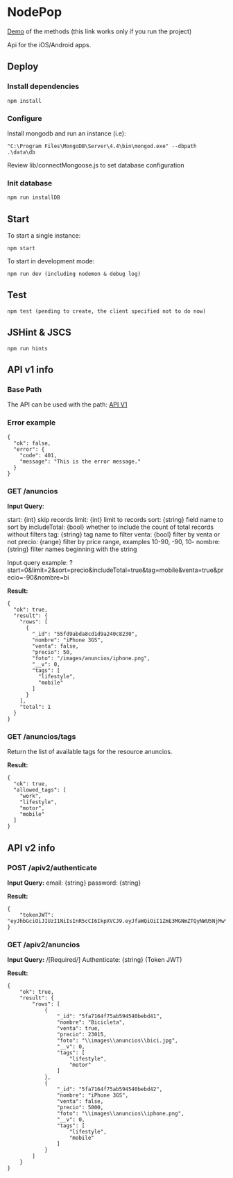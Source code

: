 
# NodePop

[Demo](/anuncios) of the methods (this link works only if you run the project)

Api for the iOS/Android apps.

## Deploy

### Install dependencies
    
    npm install

### Configure  

Install mongodb and run an instance (i.e):
    
    "C:\Program Files\MongoDB\Server\4.4\bin\mongod.exe" --dbpath .\data\db

Review lib/connectMongoose.js to set database configuration

### Init database

    npm run installDB

## Start

To start a single instance:
    
    npm start

To start in development mode:

    npm run dev (including nodemon & debug log)

## Test

    npm test (pending to create, the client specified not to do now)

## JSHint & JSCS

    npm run hints

## API v1 info

### Base Path

The API can be used with the path:
[API V1](/apiv1/anuncios)

### Error example

    {
      "ok": false,
      "error": {
        "code": 401,
        "message": "This is the error message."
      }
    }

### GET /anuncios

**Input Query**:

start: {int} skip records
limit: {int} limit to records
sort: {string} field name to sort by
includeTotal: {bool} whether to include the count of total records without filters
tag: {string} tag name to filter
venta: {bool} filter by venta or not
precio: {range} filter by price range, examples 10-90, -90, 10-
nombre: {string} filter names beginning with the string

Input query example: ?start=0&limit=2&sort=precio&includeTotal=true&tag=mobile&venta=true&precio=-90&nombre=bi

**Result:** 

    {
      "ok": true,
      "result": {
        "rows": [
          {
            "_id": "55fd9abda8cd1d9a240c8230",
            "nombre": "iPhone 3GS",
            "venta": false,
            "precio": 50,
            "foto": "/images/anuncios/iphone.png",
            "__v": 0,
            "tags": [
              "lifestyle",
              "mobile"
            ]
          }
        ],
        "total": 1
      }
    }


### GET /anuncios/tags

Return the list of available tags for the resource anuncios.

**Result:** 

    {
      "ok": true,
      "allowed_tags": [
        "work",
        "lifestyle",
        "motor",
        "mobile"
      ]
    }

## API v2 info

### POST /apiv2/authenticate

  **Input Query:**
  email: {string}
  password: {string}

**Result:**

    {
        "tokenJWT": "eyJhbGciOiJIUzI1NiIsInR5cCI6IkpXVCJ9.eyJfaWQiOiI1ZmE3MGNmZTQyNWU5NjMwY2M5N2JlZDYiLCJpYXQiOjE2MDQ3ODU0NTksImV4cCI6MTYwNDk1ODI1OX0.QKgMFVNRlw0o00Ja22mCTyYbLoaUjlgUpuloeOHNkwU"
    }

### GET /apiv2/anuncios

  **Input Query:**
  /[Required/] Authenticate: {string} (Token JWT)

**Result:**

    {
        "ok": true,
        "result": {
            "rows": [
                {
                    "_id": "5fa7164f75ab594540bebd41",
                    "nombre": "Bicicleta",
                    "venta": true,
                    "precio": 23015,
                    "foto": "\\images\\anuncios\\bici.jpg",
                    "__v": 0,
                    "tags": [
                        "lifestyle",
                        "motor"
                    ]
                },
                {
                    "_id": "5fa7164f75ab594540bebd42",
                    "nombre": "iPhone 3GS",
                    "venta": false,
                    "precio": 5000,
                    "foto": "\\images\\anuncios\\iphone.png",
                    "__v": 0,
                    "tags": [
                        "lifestyle",
                        "mobile"
                    ]
                }
            ]
        }
    }